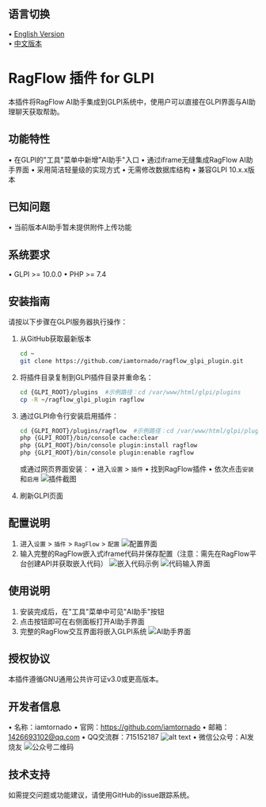 ﻿## 语言切换

• [English Version](README_EN.md)  
• [中文版本](README.md)

# RagFlow 插件 for GLPI

本插件将RagFlow AI助手集成到GLPI系统中，使用户可以直接在GLPI界面与AI助理聊天获取帮助。

## 功能特性

• 在GLPI的"工具"菜单中新增"AI助手"入口
• 通过iframe无缝集成RagFlow AI助手界面
• 采用简洁轻量级的实现方式
• 无需修改数据库结构
• 兼容GLPI 10.x.x版本

## 已知问题

• 当前版本AI助手暂未提供附件上传功能

## 系统要求

• GLPI >= 10.0.0
• PHP >= 7.4

## 安装指南

请按以下步骤在GLPI服务器执行操作：

1. 从GitHub获取最新版本
   ```bash
   cd ~
   git clone https://github.com/iamtornado/ragflow_glpi_plugin.git
   ```
2. 将插件目录复制到GLPI插件目录并重命名：
   ```bash
   cd {GLPI_ROOT}/plugins  #示例路径：cd /var/www/html/glpi/plugins
   cp -R ~/ragflow_glpi_plugin ragflow
   ```
3. 通过GLPI命令行安装启用插件：
   ```bash
   cd {GLPI_ROOT}/plugins/ragflow  #示例路径：cd /var/www/html/glpi/plugins/ragflow
   php {GLPI_ROOT}/bin/console cache:clear
   php {GLPI_ROOT}/bin/console plugin:install ragflow
   php {GLPI_ROOT}/bin/console plugin:enable ragflow
   ```

   或通过网页界面安装：
   • 进入`设置` > `插件`
   • 找到RagFlow插件
   • 依次点击`安装`和`启用`
![插件截图](glpi_ragflow_plugin.png)

4. 刷新GLPI页面

## 配置说明

1. 进入`设置` > `插件` > `RagFlow` > `配置`
   ![配置界面](glpi_ragflow_plugin_configuration.png)
2. 输入完整的RagFlow嵌入式iframe代码并保存配置（注意：需先在RagFlow平台创建API并获取嵌入代码）
   ![嵌入代码示例](ragflow_fullembed_code.png)
![代码输入界面](enter_ragflow_fullembed_code.png)

## 使用说明

1. 安装完成后，在"工具"菜单中可见"AI助手"按钮
2. 点击按钮即可在右侧面板打开AI助手界面
3. 完整的RagFlow交互界面将嵌入GLPI系统
![AI助手界面](AI_assistant.png)

## 授权协议

本插件遵循GNU通用公共许可证v3.0或更高版本。

## 开发者信息

• 名称：iamtornado
• 官网：https://github.com/iamtornado
• 邮箱：1426693102@qq.com
• QQ交流群：715152187
![alt text](AI发烧友QQ群二维码裁剪版.png)
• 微信公众号：AI发烧友
![公众号二维码](AI发烧友公众号宣传图片.png)

## 技术支持

如需提交问题或功能建议，请使用GitHub的issue跟踪系统。

